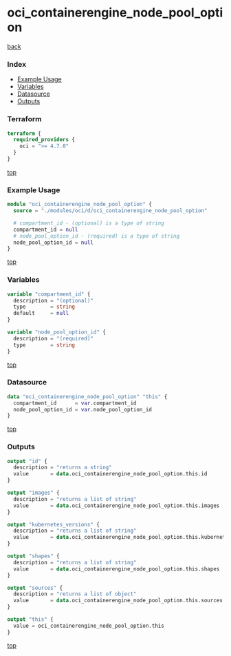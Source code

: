 # oci_containerengine_node_pool_option

[back](../oci.md)

### Index

- [Example Usage](#example-usage)
- [Variables](#variables)
- [Datasource](#datasource)
- [Outputs](#outputs)

### Terraform

```terraform
terraform {
  required_providers {
    oci = ">= 4.7.0"
  }
}
```

[top](#index)

### Example Usage

```terraform
module "oci_containerengine_node_pool_option" {
  source = "./modules/oci/d/oci_containerengine_node_pool_option"

  # compartment_id - (optional) is a type of string
  compartment_id = null
  # node_pool_option_id - (required) is a type of string
  node_pool_option_id = null
}
```

[top](#index)

### Variables

```terraform
variable "compartment_id" {
  description = "(optional)"
  type        = string
  default     = null
}

variable "node_pool_option_id" {
  description = "(required)"
  type        = string
}
```

[top](#index)

### Datasource

```terraform
data "oci_containerengine_node_pool_option" "this" {
  compartment_id      = var.compartment_id
  node_pool_option_id = var.node_pool_option_id
}
```

[top](#index)

### Outputs

```terraform
output "id" {
  description = "returns a string"
  value       = data.oci_containerengine_node_pool_option.this.id
}

output "images" {
  description = "returns a list of string"
  value       = data.oci_containerengine_node_pool_option.this.images
}

output "kubernetes_versions" {
  description = "returns a list of string"
  value       = data.oci_containerengine_node_pool_option.this.kubernetes_versions
}

output "shapes" {
  description = "returns a list of string"
  value       = data.oci_containerengine_node_pool_option.this.shapes
}

output "sources" {
  description = "returns a list of object"
  value       = data.oci_containerengine_node_pool_option.this.sources
}

output "this" {
  value = oci_containerengine_node_pool_option.this
}
```

[top](#index)